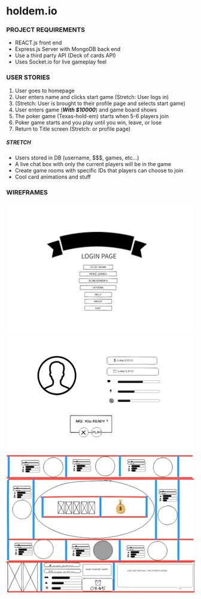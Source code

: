 # holdem.io



### PROJECT REQUIREMENTS
+ REACT.js front end
+ Express.js Server with MongoDB back end
+ Use a third party API (Deck of cards API)
+ Uses Socket.io for live gameplay feel


### USER STORIES
1. User goes to homepage
2. User enters name and clicks start game (Stretch: User logs in)
3. (Stretch: User is brought to their profile page and selects start game)
4. User enters game (***With $10000***) and game board shows
5. The poker game (Texas-hold-em) starts when 5-6 players join
6. Poker game starts and you play until you win, leave, or lose
7. Return to Title screen (Stretch: or profile page)
##### STRETCH
  + Users stored in DB (username, $$$, games, etc...)
  + A live chat box with only the current players will be in the game
  + Create game rooms with specific IDs that players can choose to join
  + Cool card animations and stuff



### WIREFRAMES

![alt text](./images/Title.png)
![alt text](./images/profile.png)
![alt text](./images/pokerTable.png)
